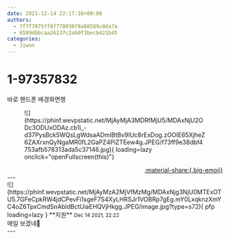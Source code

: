 ```yaml
---
date: 2021-12-14 22:17:16+09:00
authors:
  - 7f7f7075ff8f778030f8a08589c0da7a
  - 6599dbbcaa26237c2ab0f3becb421b45
categories:
  - Jiwon
---
```


# 1-97357832

<div class="post-container" markdown="1">
<div class="content-container md-sidebar__scrollwrap" markdown="1">

바로 핸드폰 배경화면행
<figure markdown="1">
![](https://phinf.wevpstatic.net/MjAyMjA3MDRfMjU5/MDAxNjU2ODc3ODUxODAz.cb1i_-d37PysBck5WQsLgWdsaADmIBtBv9lUc8rExDog.zOOIE65XjheZ6ZAXrxnQyNgaMR0fL2GaPZ4PiZTEew4g.JPEG/f73ff9e38dbf4753afb578313ada5c37146.jpg){ loading=lazy onclick="openFullscreen(this)"}
</figure>


</div>
</div>

<div style="text-align: right;" markdown="1">
<a href="https://weverse.io/fromis9/fanpost/1-97357832" style="text-align: right;">:material-share:{.big-emoji}</a>
</div>
---

<div class="comments-container md-sidebar__scrollwrap" markdown="1">
<div class="comment" markdown="1">
<div class='id-container' markdown="1">
![](https://phinf.wevpstatic.net/MjAyMzA2MjVfMzMg/MDAxNjg3NjU0MTExOTU5.7GFeCpkRW4jdCPevFi1sgeF7S4XyLHRSJr1VOBRp7gEg.mY0LxqknzXmYC4oZ6TpxCmdSnAbldBctUiaEHQVjHkgg.JPEG/image.jpg?type=s72){ pfp loading=lazy }
**<span class="artist">지원</span>** <small>Dec 14 2021, 22:22</small><br>
</div>
<div class='comment-body' markdown="1">
매일 보겠네🤍
</div>
</div>
</div>
---
